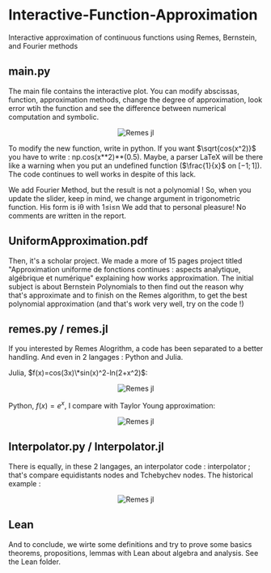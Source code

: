 # Interactive-Function-Approximation
Interactive approximation of continuous functions using Remes, Bernstein, and Fourier methods

## main.py
The main file contains the interactive plot. You can modify abscissas, function, approximation methods, change the degree of approximation, look error wtih the function and see the difference between numerical computation and symbolic.

<p align="center">
  <img src="https://github.com/Sala2Code/Interactive-Function-Approximation/assets/109032171/1f258da3-0050-4871-8257-de2bcc9c6b10" alt="Remes jl">
</p>

To modify the new function, write in python. If you want $\sqrt{cos(x^2)}$ you have to write : np.cos(x*\*2)*\*(0.5).
Maybe, a parser LaTeX will be there like a warning when you put an undefined function ($\frac{1}{x}$ on $[-1;1]$). The code continues to well works in despite of this lack.

We add Fourier Method, but the result is not a polynomial ! So, when you update the slider, keep in mind, we change argument in trigonometric function. His form is iθ with 1≤i≤n  We add that to personal pleasure! No comments are written in the report.

## UniformApproximation.pdf
Then, it's a scholar project. We made a more of 15 pages project titled "Approximation uniforme de fonctions continues : aspects analytique, algébrique et numérique" explaining how works approximation. The initial subject is about Bernstein Polynomials to then find out the reason why that's approximate and to finish on the Remes algorithm, to get the best polynomial approximation (and that's work very well, try on the code !)

## remes.py / remes.jl
If you interested by Remes Alogrithm, a code has been separated to a better handling. And even in 2 langages : Python and Julia.

Julia, $f(x)=cos(3x)\*sin(x)^2-ln(2+x^2)$:
<p align="center">
  <img src="https://github.com/Sala2Code/Interactive-Function-Approximation/assets/109032171/6d862a49-8903-4a4a-abcd-c5bd381968d7" alt="Remes jl">
</p>


Python, $f(x) = e^x$, I compare with Taylor Young approximation:
<p align="center">
  <img src="https://github.com/Sala2Code/Interactive-Function-Approximation/assets/109032171/26c0f6ce-965e-4e9e-9a66-79408bc85938" alt="Remes jl">
</p>

## Interpolator.py / Interpolator.jl
There is equally, in these 2 langages, an interpolator code : interpolator ; that's compare equidistants nodes and Tchebychev nodes.
The historical example :
<p align="center">
  <img src="https://github.com/Sala2Code/Interactive-Function-Approximation/assets/109032171/3425e7dc-6d14-4b51-9d2f-ba61fdba93e4" alt="Remes jl">
</p>

## Lean
And to conclude, we wirte some definitions and try to prove some basics theorems, propositions, lemmas with Lean about algebra and analysis.
See the Lean folder. 
